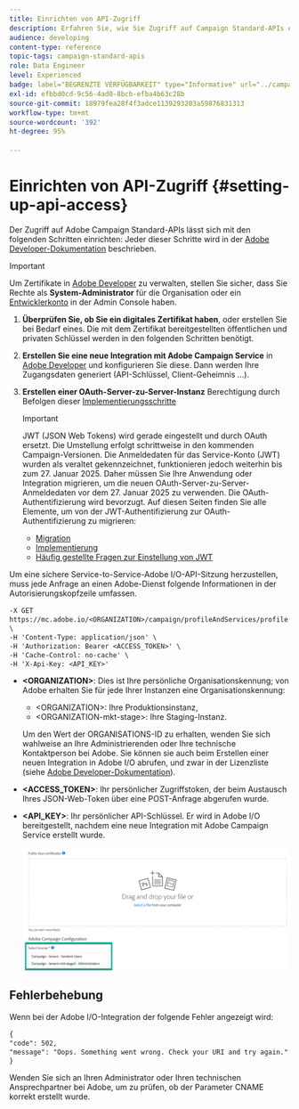 ```yaml
---
title: Einrichten von API-Zugriff
description: Erfahren Sie, wie Sie Zugriff auf Campaign Standard-APIs einrichten können.
audience: developing
content-type: reference
topic-tags: campaign-standard-apis
role: Data Engineer
level: Experienced
badge: label="BEGRENZTE VERFÜGBARKEIT" type="Informative" url="../campaign-standard-migration-home.md" tooltip="Auf Campaign Standard migrierte Benutzer beschränkt"
exl-id: efbbd0cd-9c56-4ad0-8bcb-efba4b63c28b
source-git-commit: 18979fea28f4f3adce1139293203a59876831313
workflow-type: tm+mt
source-wordcount: '392'
ht-degree: 95%

---
```


# Einrichten von API-Zugriff {#setting-up-api-access}

Der Zugriff auf Adobe Campaign Standard-APIs lässt sich mit den folgenden Schritten einrichten: Jeder dieser Schritte wird in der [Adobe Developer-Dokumentation](https://developer.adobe.com/developer-console/docs/guides/#!AdobeDocs/adobeio-auth/master/AuthenticationOverview/ServiceAccountIntegration.md) beschrieben.

>[!IMPORTANT]
>
>Um Zertifikate in [Adobe Developer](https://developer.adobe.com/) zu verwalten, stellen Sie sicher, dass Sie Rechte als **System-Administrator** für die Organisation oder ein [Entwicklerkonto](https://helpx.adobe.com/de/enterprise/using/manage-developers.html) in der Admin Console haben.

1. **Überprüfen Sie, ob Sie ein digitales Zertifikat haben**, oder erstellen Sie bei Bedarf eines. Die mit dem Zertifikat bereitgestellten öffentlichen und privaten Schlüssel werden in den folgenden Schritten benötigt.
1. **Erstellen Sie eine neue Integration mit Adobe Campaign Service** in [Adobe Developer](https://developer.adobe.com/) und konfigurieren Sie diese. Dann werden Ihre Zugangsdaten generiert (API-Schlüssel, Client-Geheimnis …).
1. **Erstellen einer OAuth-Server-zu-Server-Instanz** Berechtigung durch Befolgen dieser [Implementierungsschritte](https://developer.adobe.com/developer-console/docs/guides/authentication/ServerToServerAuthentication/implementation/)

   >[!IMPORTANT]
   >
   >JWT (JSON Web Tokens) wird gerade eingestellt und durch OAuth ersetzt. Die Umstellung erfolgt schrittweise in den kommenden Campaign-Versionen. Die Anmeldedaten für das Service-Konto (JWT) wurden als veraltet gekennzeichnet, funktionieren jedoch weiterhin bis zum 27. Januar 2025. Daher müssen Sie Ihre Anwendung oder Integration migrieren, um die neuen OAuth-Server-zu-Server-Anmeldedaten vor dem 27. Januar 2025 zu verwenden. Die OAuth-Authentifizierung wird bevorzugt. Auf diesen Seiten finden Sie alle Elemente, um von der JWT-Authentifizierung zur OAuth-Authentifizierung zu migrieren:
   >* [Migration](https://developer.adobe.com/developer-console/docs/guides/authentication/ServerToServerAuthentication/migration/)
   >* [Implementierung](https://developer.adobe.com/developer-console/docs/guides/authentication/ServerToServerAuthentication/implementation/)
   >* [Häufig gestellte Fragen zur Einstellung von JWT](https://developer.adobe.com/developer-console/docs/guides/authentication/ServerToServerAuthentication/faqs/)

Um eine sichere Service-to-Service-Adobe I/O-API-Sitzung herzustellen, muss jede Anfrage an einen Adobe-Dienst folgende Informationen in der Autorisierungskopfzeile umfassen.

```
-X GET https://mc.adobe.io/<ORGANIZATION>/campaign/profileAndServices/profile \
-H 'Content-Type: application/json' \
-H 'Authorization: Bearer <ACCESS_TOKEN>' \
-H 'Cache-Control: no-cache' \
-H 'X-Api-Key: <API_KEY>'
```

* **&lt;ORGANIZATION>**: Dies ist Ihre persönliche Organisationskennung; von Adobe erhalten Sie für jede Ihrer Instanzen eine Organisationskennung:

   * &lt;ORGANIZATION>: Ihre Produktionsinstanz,
   * &lt;ORGANIZATION-mkt-stage>: Ihre Staging-Instanz.

  Um den Wert der ORGANISATIONS-ID zu erhalten, wenden Sie sich wahlweise an Ihre Administrierenden oder Ihre technische Kontaktperson bei Adobe. Sie können sie auch beim Erstellen einer neuen Integration in Adobe I/O abrufen, und zwar in der Lizenzliste (siehe <a href="https://developer.adobe.com/developer-console/docs/guides/authentication/">Adobe Developer-Dokumentation</a>).

* **&lt;ACCESS_TOKEN>**: Ihr persönlicher Zugriffstoken, der beim Austausch Ihres JSON-Web-Token über eine POST-Anfrage abgerufen wurde.

* **&lt;API_KEY>**: Ihr persönlicher API-Schlüssel. Er wird in Adobe I/O bereitgestellt, nachdem eine neue Integration mit Adobe Campaign Service erstellt wurde.

  ![Alternativtext](assets/tenant.png)

## Fehlerbehebung

Wenn bei der Adobe I/O-Integration der folgende Fehler angezeigt wird:

```
{ 
"code": 502, 
"message": "Oops. Something went wrong. Check your URI and try again." 
}
```


Wenden Sie sich an Ihren Administrator oder Ihren technischen Ansprechpartner bei Adobe, um zu prüfen, ob der Parameter CNAME korrekt erstellt wurde.
